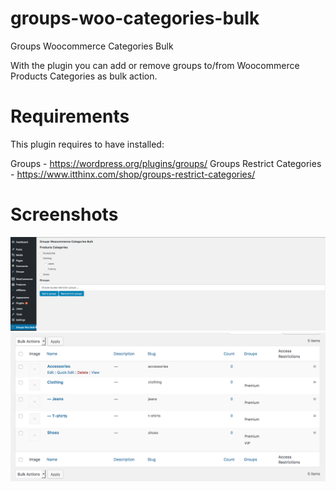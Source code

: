 # groups-woo-categories-bulk
Groups Woocommerce Categories Bulk

With the plugin you can add or remove groups to/from Woocommerce Products Categories as bulk action.

# Requirements

This plugin requires to have installed:

Groups - https://wordpress.org/plugins/groups/
Groups Restrict Categories - https://www.itthinx.com/shop/groups-restrict-categories/

# Screenshots

![New menu settings](screenshot_1.png)
![Results](screenshot_2.png)
